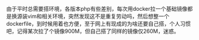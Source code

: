 由于平时总需要搭环境，各版本php有些差别，每次用docker拉一个基础镜像都是换源装vim和相关环境，突然发现这不是重复劳动吗，然后想整一个dockerfile，到时候用着也方便，至于网上有现成的为啥还要自己搭，个人习惯吧，记得某次拉了个镜像900M，但自己搭了同样的镜像仅260M，迷惑。

